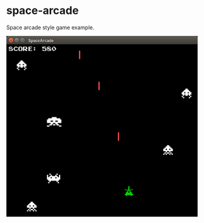# space-arcade
Space arcade style game example.

![print](https://raw.githubusercontent.com/libgdx-examples/space-arcade/master/print.png)
